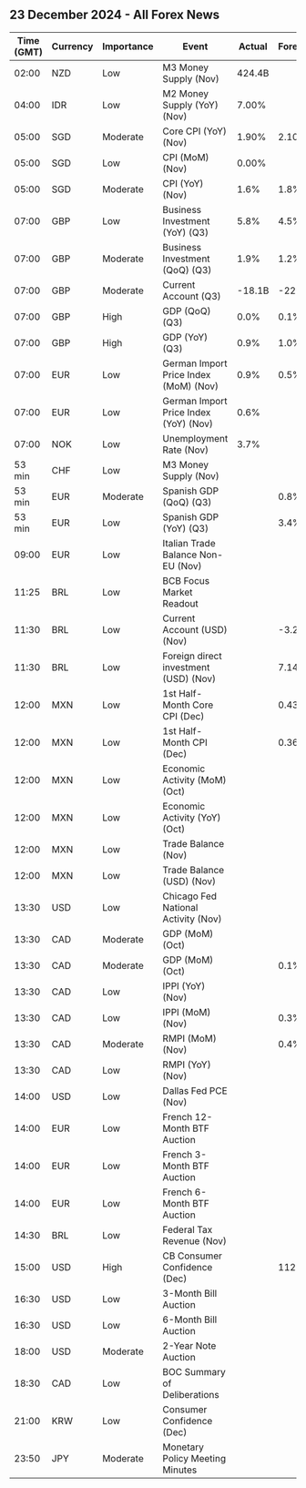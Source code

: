 ## 23 December 2024 - All Forex News

| Time (GMT) | Currency | Importance | Event | Actual | Forecast | Previous |
|------|----------|------------|-------|--------|----------|----------|
| 02:00 | NZD | Low | M3 Money Supply (Nov) | 424.4B |  | 419.0B |
| 04:00 | IDR | Low | M2 Money Supply (YoY) (Nov) | 7.00% |  | 6.70% |
| 05:00 | SGD | Moderate | Core CPI (YoY) (Nov) | 1.90% | 2.10% | 2.10% |
| 05:00 | SGD | Low | CPI (MoM) (Nov) | 0.00% |  | -0.30% |
| 05:00 | SGD | Moderate | CPI (YoY) (Nov) | 1.6% | 1.8% | 1.4% |
| 07:00 | GBP | Low | Business Investment (YoY) (Q3) | 5.8% | 4.5% | 1.4% |
| 07:00 | GBP | Moderate | Business Investment (QoQ) (Q3) | 1.9% | 1.2% | 1.8% |
| 07:00 | GBP | Moderate | Current Account (Q3) | -18.1B | -22.9B | -24.0B |
| 07:00 | GBP | High | GDP (QoQ) (Q3) | 0.0% | 0.1% | 0.4% |
| 07:00 | GBP | High | GDP (YoY) (Q3) | 0.9% | 1.0% | 0.7% |
| 07:00 | EUR | Low | German Import Price Index (MoM) (Nov) | 0.9% | 0.5% | 0.6% |
| 07:00 | EUR | Low | German Import Price Index (YoY) (Nov) | 0.6% |  | -0.8% |
| 07:00 | NOK | Low | Unemployment Rate (Nov) | 3.7% |  | 4.1% |
| 53 min | CHF | Low | M3 Money Supply (Nov) |  |  | 1,147.6B |
| 53 min | EUR | Moderate | Spanish GDP (QoQ) (Q3) |  | 0.8% | 0.8% |
| 53 min | EUR | Low | Spanish GDP (YoY) (Q3) |  | 3.4% | 3.1% |
| 09:00 | EUR | Low | Italian Trade Balance Non-EU (Nov) |  |  | 5.71B |
| 11:25 | BRL | Low | BCB Focus Market Readout |  |  |  |
| 11:30 | BRL | Low | Current Account (USD) (Nov) |  | -3.20B | -5.88B |
| 11:30 | BRL | Low | Foreign direct investment (USD) (Nov) |  | 7.14B | 5.72B |
| 12:00 | MXN | Low | 1st Half-Month Core CPI (Dec) |  | 0.43% | 0.04% |
| 12:00 | MXN | Low | 1st Half-Month CPI (Dec) |  | 0.36% | 0.37% |
| 12:00 | MXN | Low | Economic Activity (MoM) (Oct) |  |  | 0.20% |
| 12:00 | MXN | Low | Economic Activity (YoY) (Oct) |  |  | 0.30% |
| 12:00 | MXN | Low | Trade Balance (Nov) |  |  | 0.371B |
| 12:00 | MXN | Low | Trade Balance (USD) (Nov) |  |  | 0.463B |
| 13:30 | USD | Low | Chicago Fed National Activity (Nov) |  |  | -0.40 |
| 13:30 | CAD | Moderate | GDP (MoM) (Oct) |  |  | 0.1% |
| 13:30 | CAD | Moderate | GDP (MoM) (Oct) |  | 0.1% | 0.1% |
| 13:30 | CAD | Low | IPPI (YoY) (Nov) |  |  | 1.1% |
| 13:30 | CAD | Low | IPPI (MoM) (Nov) |  | 0.3% | 1.2% |
| 13:30 | CAD | Moderate | RMPI (MoM) (Nov) |  | 0.4% | 3.8% |
| 13:30 | CAD | Low | RMPI (YoY) (Nov) |  |  | -2.8% |
| 14:00 | USD | Low | Dallas Fed PCE (Nov) |  |  | 2.30% |
| 14:00 | EUR | Low | French 12-Month BTF Auction |  |  | 2.372% |
| 14:00 | EUR | Low | French 3-Month BTF Auction |  |  | 2.770% |
| 14:00 | EUR | Low | French 6-Month BTF Auction |  |  | 2.575% |
| 14:30 | BRL | Low | Federal Tax Revenue (Nov) |  |  | 247.92B |
| 15:00 | USD | High | CB Consumer Confidence (Dec) |  | 112.9 | 111.7 |
| 16:30 | USD | Low | 3-Month Bill Auction |  |  | 4.250% |
| 16:30 | USD | Low | 6-Month Bill Auction |  |  | 4.160% |
| 18:00 | USD | Moderate | 2-Year Note Auction |  |  | 4.274% |
| 18:30 | CAD | Low | BOC Summary of Deliberations |  |  |  |
| 21:00 | KRW | Low | Consumer Confidence (Dec) |  |  | 100.7 |
| 23:50 | JPY | Moderate | Monetary Policy Meeting Minutes |  |  |  |
